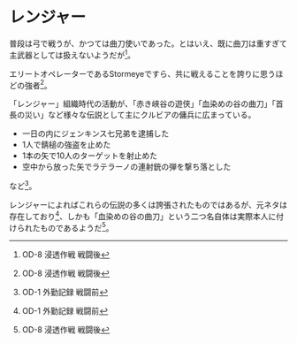 # レンジャー

普段は弓で戦うが、かつては曲刀使いであった。とはいえ、既に曲刀は重すぎて主武器としては扱えないようだが[^od-8-end]。

エリートオペレーターであるStormeyeですら、共に戦えることを誇りに思うほどの強者[^od-8-end]。

「レンジャー」組織時代の活動が、「赤き峡谷の遊侠」「血染めの谷の曲刀」「首長の災い」など様々な伝説として主にクルビアの傭兵に広まっている。

* 一日の内にジェンキンス七兄弟を逮捕した
* 1人で錆槌の強盗を止めた
* 1本の矢で10人のターゲットを射止めた
* 空中から放った矢でラテラーノの連射銃の弾を撃ち落とした

など[^od-1-beg]。

レンジャーによればこれらの伝説の多くは誇張されたものではあるが、元ネタは存在しており[^od-1-beg]、しかも「血染めの谷の曲刀」という二つ名自体は実際本人に付けられたものであるようだ[^od-8-end]。

[^od-1-beg]: OD-1 外勤記録 戦闘前
[^od-7-end]: OD-7 最終防衛線 戦闘後
[^od-8-end]: OD-8 浸透作戦 戦闘後
